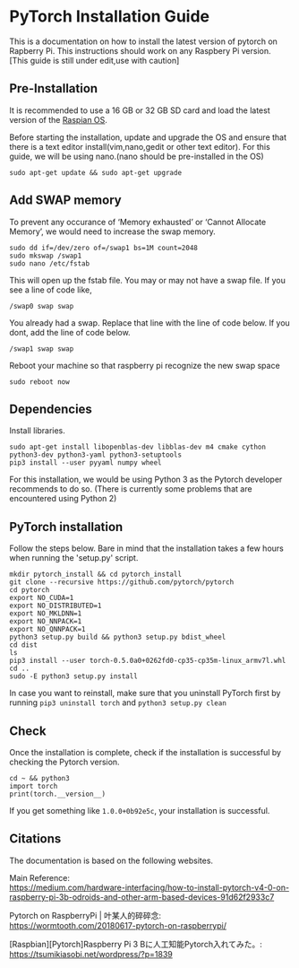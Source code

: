 # PyTorch Installation Guide  


This is a documentation on how to install the latest version of pytorch on Rapberry Pi.
This instructions should work on any Raspbery Pi version. [This guide is still under edit,use with caution]

## Pre-Installation

It is recommended to use a 16 GB or 32 GB SD card and load the latest version of the [Raspian OS](https://www.raspberrypi.org/downloads/raspbian/).

Before starting the installation, update and upgrade the OS and ensure that there is a text editor 
install(vim,nano,gedit or other text editor). For this guide, we will be using nano.(nano should be 
pre-installed in the OS)
```shell
sudo apt-get update && sudo apt-get upgrade
```

## Add SWAP memory

To prevent any occurance of ‘Memory exhausted’ or ‘Cannot Allocate Memory’, we would need to increase the swap memory.
```shell
sudo dd if=/dev/zero of=/swap1 bs=1M count=2048
sudo mkswap /swap1
sudo nano /etc/fstab
```
This will open up the fstab file. You may or may not have a swap file. If you see a line of code like,
```shell
/swap0 swap swap
```
You already had a swap. Replace that line with the line of code below. If you dont, add the line of code below.
```shell
/swap1 swap swap
```

Reboot your machine so that raspberry pi recognize the new swap space
```shell
sudo reboot now
```


## Dependencies

Install libraries.  
```shell
sudo apt-get install libopenblas-dev libblas-dev m4 cmake cython python3-dev python3-yaml python3-setuptools
pip3 install --user pyyaml numpy wheel
```

For this installation, we would be using Python 3 as the Pytorch developer recommends to do so. (There is currently some problems that are encountered using Python 2)

## PyTorch installation

Follow the steps below. Bare in mind that the installation takes a few hours when running the 'setup.py' script.

```shell
mkdir pytorch_install && cd pytorch_install
git clone --recursive https://github.com/pytorch/pytorch
cd pytorch
export NO_CUDA=1
export NO_DISTRIBUTED=1
export NO_MKLDNN=1 
export NO_NNPACK=1
export NO_QNNPACK=1
python3 setup.py build && python3 setup.py bdist_wheel
cd dist
ls
pip3 install --user torch-0.5.0a0+0262fd0-cp35-cp35m-linux_armv7l.whl
cd ..
sudo -E python3 setup.py install
```
In case you want to reinstall, make sure that you uninstall PyTorch first by running ```pip3 uninstall torch``` and ```python3 setup.py clean```

## Check

Once the installation is complete, check if the installation is successful by checking the Pytorch version.

```shell
cd ~ && python3
import torch
print(torch.__version__)
```

If you get something like ```1.0.0+0b92e5c```, your installation is successful.  

## Citations
The documentation is based on the following websites.

Main Reference:  
https://medium.com/hardware-interfacing/how-to-install-pytorch-v4-0-on-raspberry-pi-3b-odroids-and-other-arm-based-devices-91d62f2933c7

Pytorch on RaspberryPi | 叶某人的碎碎念:  
https://wormtooth.com/20180617-pytorch-on-raspberrypi/ 

[Raspbian][Pytorch]Raspberry Pi 3 Bに人工知能Pytorch入れてみた。:  
https://tsumikiasobi.net/wordpress/?p=1839
